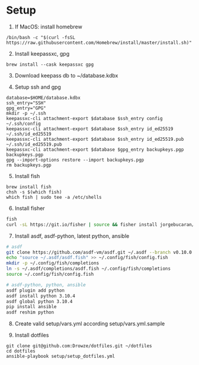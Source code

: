 # Setup

1. If MacOS: install homebrew
```
/bin/bash -c "$(curl -fsSL https://raw.githubusercontent.com/Homebrew/install/master/install.sh)"
```

2. Install keepassxc, gpg
```
brew install --cask keepassxc gpg
```

3. Download keepass db to ~/database.kdbx

4. Setup ssh and gpg
```
database=$HOME/database.kdbx
ssh_entry="SSH"
gpg_entry="GPG"
mkdir -p ~/.ssh
keepassxc-cli attachment-export $database $ssh_entry config ~/.ssh/config
keepassxc-cli attachment-export $database $ssh_entry id_ed25519 ~/.ssh/id_ed25519
keepassxc-cli attachment-export $database $ssh_entry id_ed25519.pub ~/.ssh/id_ed25519.pub
keepassxc-cli attachment-export $database $gpg_entry backupkeys.pgp backupkeys.pgp
gpg --import-options restore --import backupkeys.pgp
rm backupkeys.pgp
```

5. Install fish
```
brew install fish
chsh -s $(which fish)
which fish | sudo tee -a /etc/shells
```

6. Install fisher
```bash
fish
curl -sL https://git.io/fisher | source && fisher install jorgebucaran/fisher
```

7. Install asdf, asdf-python, latest python, ansible
```bash
# asdf
git clone https://github.com/asdf-vm/asdf.git ~/.asdf --branch v0.10.0
echo "source ~/.asdf/asdf.fish" >> ~/.config/fish/config.fish
mkdir -p ~/.config/fish/completions
ln -s ~/.asdf/completions/asdf.fish ~/.config/fish/completions
source ~/.config/fish/config.fish

# asdf-python, python, ansible
asdf plugin add python
asdf install python 3.10.4
asdf global python 3.10.4
pip install ansible
asdf reshim python
```

8. Create valid setup/vars.yml according setup/vars.yml.sample

9. Install dotfiles
```
git clone git@github.com:Drowze/dotfiles.git ~/dotfiles
cd dotfiles
ansible-playbook setup/setup_dotfiles.yml
```
